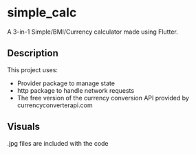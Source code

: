 # simple_calc

A 3-in-1 Simple/BMI/Currency calculator made using Flutter.


## Description

This project uses:
- Provider package to manage state
- http package to handle network requests
- The free version of the currency conversion API provided by currencyconverterapi.com

## Visuals 

.jpg files are included with the code


